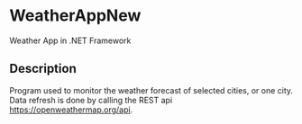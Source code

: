 # WeatherAppNew
Weather App in .NET Framework
## Description

 Program used to monitor the weather forecast of selected cities, or one city.
 Data refresh is done by calling the REST api https://openweathermap.org/api.
